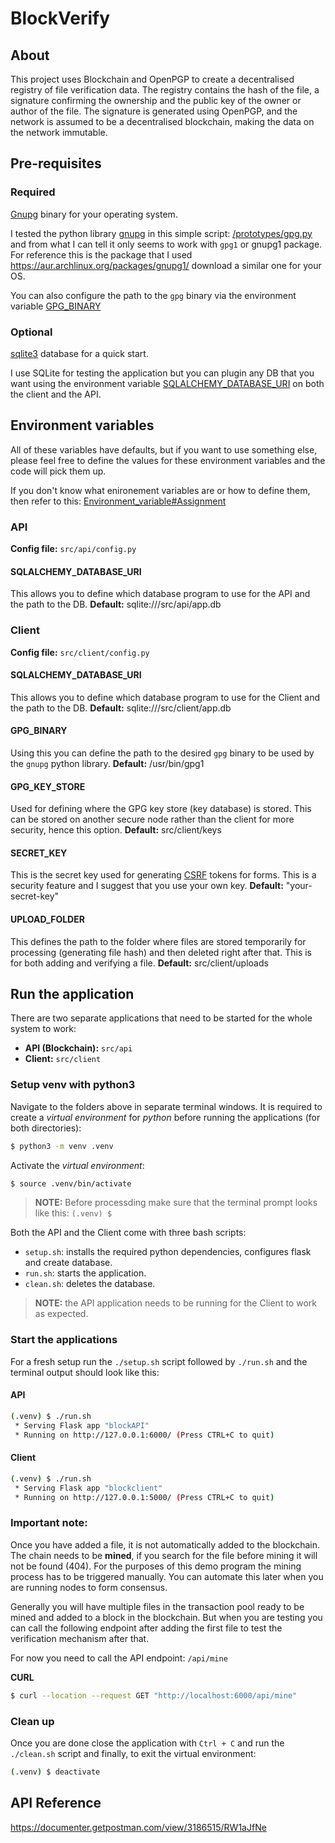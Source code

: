 # BlockVerify

## About

This project uses Blockchain and OpenPGP to create a decentralised registry of file verification data. The registry contains the hash of the file, a signature confirming the ownership and the public key of the owner or author of the file. The signature is generated using OpenPGP, and the network is assumed to be a decentralised blockchain, making the data on the network immutable.

## Pre-requisites

### Required

[Gnupg](https://gnupg.org/) binary for your operating system.

I tested the python library [gnupg](https://pypi.python.org/pypi/gnupg) in this simple script: [/prototypes/gpg.py](https://github.com/saifazmi/BlockVerify/blob/master/prototypes/gpg.py) and from what I can tell it only seems to work with `gpg1` or gnupg1 package. For reference this is the package that I used https://aur.archlinux.org/packages/gnupg1/ download a similar one for your OS.

You can also configure the path to the `gpg` binary via the environment variable [GPG_BINARY](#GPG_BINARY)

### Optional

[sqlite3](https://www.sqlite.org/index.html) database for a quick start.

I use SQLite for testing the application but you can plugin any DB that you want using the environment variable [SQLALCHEMY_DATABASE_URI](#SQLALCHEMY_DATABASE_URI) on both the client and the API.

## Environment variables

All of these variables have defaults, but if you want to use something else, please feel free to define the values for these environment variables and the code will pick them up.

If you don't know what enironement variables are or how to define them, then refer to this: [Environment_variable#Assignment](https://en.wikipedia.org/wiki/Environment_variable#Assignment)

### API

**Config file:** `src/api/config.py`

#### SQLALCHEMY_DATABASE_URI

This allows you to define which database program to use for the API and the path to the DB.
**Default:** sqlite:///src/api/app.db

### Client

**Config file:** `src/client/config.py`

#### SQLALCHEMY_DATABASE_URI

This allows you to define which database program to use for the Client and the path to the DB.
**Default:** sqlite:///src/client/app.db

#### GPG_BINARY

Using this you can define the path to the desired `gpg` binary to be used by the `gnupg` python library.
**Default:** /usr/bin/gpg1

#### GPG_KEY_STORE

Used for defining where the GPG key store (key database) is stored. This can be stored on another secure node rather than the client for more security, hence this option.
**Default:** src/client/keys

#### SECRET_KEY

This is the secret key used for generating [CSRF](https://www.owasp.org/index.php/Cross-Site_Request_Forgery_(CSRF)) tokens for forms. This is a security feature and I suggest that you use your own key.
**Default:** "your-secret-key"

#### UPLOAD_FOLDER

This defines the path to the folder where files are stored temporarily for processing (generating file hash) and then deleted right after that. This is for both adding and verifying a file.
**Default:** src/client/uploads

## Run the application

There are two separate applications that need to be started for the whole system to work:

- **API (Blockchain):** `src/api`
- **Client:** `src/client`

### Setup venv with python3

Navigate to the folders above in separate terminal windows. It is required to create a _virtual environment_ for _python_ before running the applications (for both directories):

```bash
$ python3 -m venv .venv
```

Activate the _virtual environment_:

```bash
$ source .venv/bin/activate
```

> **NOTE:** Before processding make sure that the terminal prompt looks like this: `(.venv) $`

Both the API and the Client come with three bash scripts:

- `setup.sh`: installs the required python dependencies, configures flask and create database.
- `run.sh`: starts the application.
- `clean.sh`: deletes the database.

> **NOTE:** the API application needs to be running for the Client to work as expected.

### Start the applications

For a fresh setup run the `./setup.sh` script followed by `./run.sh` and the terminal output should look like this:

#### API

```bash
(.venv) $ ./run.sh
 * Serving Flask app "blockAPI"
 * Running on http://127.0.0.1:6000/ (Press CTRL+C to quit)
```

#### Client

```bash
(.venv) $ ./run.sh
 * Serving Flask app "blockclient"
 * Running on http://127.0.0.1:5000/ (Press CTRL+C to quit)
```

### Important note:

Once you have added a file, it is not automatically added to the blockchain. The chain needs to be **mined**, if you search for the file before mining it will not be found (404). For the purposes of this demo program the mining process has to be triggered manually. You can automate this later when you are running nodes to form consensus.

Generally you will have multiple files in the transaction pool ready to be mined and added to a block in the blockchain. But when you are testing you can call the following endpoint after adding the first file to test the verification mechanism after that.

For now you need to call the API endpoint: `/api/mine`

**CURL**
```bash
$ curl --location --request GET "http://localhost:6000/api/mine"
```

### Clean up

Once you are done close the application with `Ctrl + C` and run the `./clean.sh` script and finally, to exit the virtual environment:

```bash
(.venv) $ deactivate
```

## API Reference

https://documenter.getpostman.com/view/3186515/RW1aJfNe
